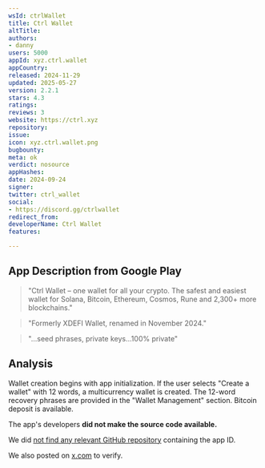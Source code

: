 ```yaml
---
wsId: ctrlWallet
title: Ctrl Wallet
altTitle: 
authors:
- danny
users: 5000
appId: xyz.ctrl.wallet
appCountry: 
released: 2024-11-29
updated: 2025-05-27
version: 2.2.1
stars: 4.3
ratings: 
reviews: 3
website: https://ctrl.xyz
repository: 
issue: 
icon: xyz.ctrl.wallet.png
bugbounty: 
meta: ok
verdict: nosource
appHashes: 
date: 2024-09-24
signer: 
twitter: ctrl_wallet
social:
- https://discord.gg/ctrlwallet
redirect_from: 
developerName: Ctrl Wallet
features: 

---
```


## App Description from Google Play

> "Ctrl Wallet – one wallet for all your crypto. The safest and easiest wallet for Solana, Bitcoin, Ethereum, Cosmos, Rune and 2,300+ more blockchains."

> "Formerly XDEFI Wallet, renamed in November 2024."

> "...seed phrases, private keys...100% private"

## Analysis 

Wallet creation begins with app initialization. If the user selects "Create a wallet" with 12 words, a multicurrency wallet is created. The 12-word recovery phrases are provided in the "Wallet Management" section. Bitcoin deposit is available. 

The app's developers **did not make the source code available.**

We did [not find any relevant GitHub repository](https://github.com/search?q=xyz.ctrl.wallet&type=code) containing the app ID.

We also posted on [x.com](https://x.com/dannybuntu/status/1900819210101813276) to verify.
